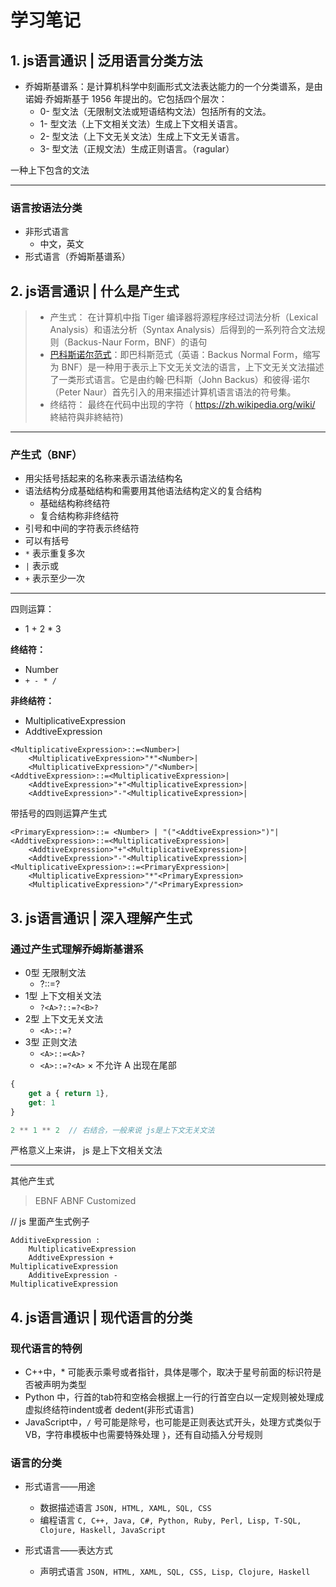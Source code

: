 # 学习笔记

## 1. js语言通识 | 泛用语言分类方法

- 乔姆斯基谱系：是计算机科学中刻画形式文法表达能力的一个分类谱系，是由诺姆·乔姆斯基于 1956 年提出的。它包括四个层次：
  - 0- 型文法（无限制文法或短语结构文法）包括所有的文法。
  - 1- 型文法（上下文相关文法）生成上下文相关语言。
  - 2- 型文法（上下文无关文法）生成上下文无关语言。
  - 3- 型文法（正规文法）生成正则语言。（ragular）

一种上下包含的文法

---

### 语言按语法分类

- 非形式语言
  - 中文，英文
- 形式语言（乔姆斯基谱系）

## 2. js语言通识 | 什么是产生式

>- 产生式： 在计算机中指 Tiger 编译器将源程序经过词法分析（Lexical Analysis）和语法分析（Syntax Analysis）后得到的一系列符合文法规则（Backus-Naur Form，BNF）的语句
>- [巴科斯诺尔范式](https://zh.wikipedia.org/wiki/%E5%B7%B4%E7%A7%91%E6%96%AF%E8%8C%83%E5%BC%8F)：即巴科斯范式（英语：Backus Normal Form，缩写为 BNF）是一种用于表示上下文无关文法的语言，上下文无关文法描述了一类形式语言。它是由约翰·巴科斯（John Backus）和彼得·诺尔（Peter Naur）首先引入的用来描述计算机语言语法的符号集。
>- 终结符： 最终在代码中出现的字符（ https://zh.wikipedia.org/wiki/ 終結符與非終結符)

---

### 产生式（BNF）

- 用尖括号括起来的名称来表示语法结构名
- 语法结构分成基础结构和需要用其他语法结构定义的复合结构
  - 基础结构称终结符
  - 复合结构称非终结符
- 引号和中间的字符表示终结符
- 可以有括号
- `*` 表示重复多次
- `|` 表示或
- `+` 表示至少一次

---
四则运算：

- 1 + 2 * 3

**终结符：**

- Number
- `+ - * /`

**非终结符：**

- MultiplicativeExpression
- AddtiveExpression

```BNF
<MultiplicativeExpression>::=<Number>|
    <MultiplicativeExpression>"*"<Number>|
    <MultiplicativeExpression>"/"<Number>|
<AddtiveExpression>::=<MultiplicativeExpression>|
    <AddtiveExpression>"+"<MultiplicativeExpression>|
    <AddtiveExpression>"-"<MultiplicativeExpression>|
```

带括号的四则运算产生式

```BNF
<PrimaryExpression>::= <Number> | "("<AddtiveExpression>")"|
<AddtiveExpression>::=<MultiplicativeExpression>|
    <AddtiveExpression>"+"<MultiplicativeExpression>|
    <AddtiveExpression>"-"<MultiplicativeExpression>|
<MultiplicativeExpression>::=<PrimaryExpression>|
    <MultiplicativeExpression>"*"<PrimaryExpression>
    <MultiplicativeExpression>"/"<PrimaryExpression>
```

## 3. js语言通识 | 深入理解产生式

### 通过产生式理解乔姆斯基谱系

- 0型 无限制文法
  - ?::=?
- 1型 上下文相关文法
  - `?<A>?::=?<B>?`
- 2型 上下文无关文法
  - `<A>::=?`
- 3型 正则文法
  - `<A>::=<A>?`
  - `<A>::=?<A>` ×  不允许 A 出现在尾部

```js
{
    get a { return 1},
    get: 1
}

2 ** 1 ** 2  // 右结合，一般来说 js是上下文无关文法
```

严格意义上来讲， js 是上下文相关文法

---
其他产生式

> EBNF ABNF Customized

// js 里面产生式例子

```EBNF
AdditiveExpression :
    MultiplicativeExpression
    AddtiveExpression +
MultiplicativeExpression
    AdditiveExpression -
MultiplicativeExpression
```

## 4. js语言通识 | 现代语言的分类

### 现代语言的特例

- C++中，* 可能表示乘号或者指针，具体是哪个，取决于星号前面的标识符是否被声明为类型
- Python 中，行首的tab符和空格会根据上一行的行首空白以一定规则被处理成虚拟终结符indent或者 dedent(非形式语言)
- JavaScript中，`/` 号可能是除号，也可能是正则表达式开头，处理方式类似于VB，字符串模板中也需要特殊处理 `}`，还有自动插入分号规则

### 语言的分类

- 形式语言——用途
  - 数据描述语言
        `JSON, HTML, XAML, SQL, CSS`
  - 编程语言
        `C, C++, Java, C#, Python, Ruby, Perl, Lisp, T-SQL, Clojure, Haskell, JavaScript`

- 形式语言——表达方式
  - 声明式语言 `JSON, HTML, XAML, SQL, CSS, Lisp, Clojure, Haskell`
